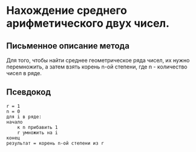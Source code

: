 Нахождение среднего арифметического двух чисел.
===============================================

Письменное описание метода
--------------------------
Для того, чтобы найти среднее геометрическое ряда чисел, их нужно перемножить, а затем взять корень n-ой степени, где n - количество чисел в ряде.

Псевдокод
---------
```
r = 1
n = 0
для i в ряде:
начало
    к n прибавить 1
    r умножить на i
конец
результат = корень n-ой степени из r
```

